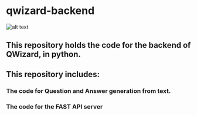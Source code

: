 # qwizard-backend

![alt text](https://qwizard-next.vercel.app/logo.svg)

## This repository holds the code for the backend of QWizard, in python.
## This repository includes:



### The code for Question and Answer generation from text.
### The code for the FAST API server
